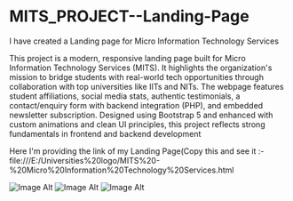 # MITS_PROJECT--Landing-Page
I have created a Landing page for Micro Information Technology Services

This project is a modern, responsive landing page built for Micro Information Technology Services (MITS). It highlights the organization's mission to bridge students with real-world tech opportunities through collaboration with top universities like IITs and NITs. The webpage features student affiliations, social media stats, authentic testimonials, a contact/enquiry form with backend integration (PHP), and embedded newsletter subscription. Designed using Bootstrap 5 and enhanced with custom animations and clean UI principles, this project reflects strong fundamentals in frontend and backend development


Here I'm providing the link of my Landing Page(Copy this and see it :-
file:///E:/Universities%20logo/MITS%20-%20Micro%20Information%20Technology%20Services.html

![Image Alt](https://github.com/jhanishant0123/MITS_Landing_Page/blob/main/Screenshot%202025-06-12%20003601.png)
![Image Alt](https://github.com/jhanishant0123/MITS_Landing_Page/blob/main/Screenshot%202025-06-12%20003904.png)
![Image Alt](https://github.com/jhanishant0123/MITS_Landing_Page/blob/main/Screenshot%202025-06-12%20004021.png)
